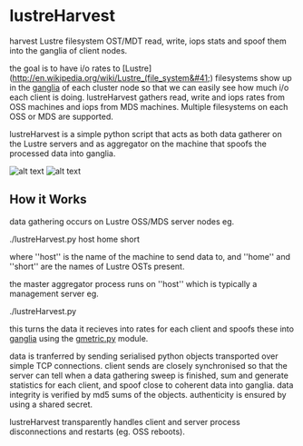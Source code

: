 lustreHarvest
=============

harvest Lustre filesystem OST/MDT read, write, iops stats and spoof them into the ganglia of client nodes.

the goal is to have i/o rates to [Lustre](http://en.wikipedia.org/wiki/Lustre_(file_system&#41;) filesystems show up in the [ganglia](https://github.com/ganglia/) of each cluster node so that we can easily see how much i/o each client is doing. lustreHarvest gathers read, write and iops rates from OSS machines and iops from MDS machines. Multiple filesystems on each OSS or MDS are supported.

lustreHarvest is a simple python script that acts as both data gatherer on the Lustre servers and as aggregator on the machine that spoofs the processed data into ganglia.

![alt text](http://sf.anu.edu.au/~rjh900/git/lustreHarvest/cluster_ops.png "whole cluster iops")
![alt text](http://sf.anu.edu.au/~rjh900/git/lustreHarvest/node_io.png "i/o from a node")

How it Works
------------

data gathering occurs on Lustre OSS/MDS server nodes eg.

   ./lustreHarvest.py host home short

where ''host'' is the name of the machine to send data to, and ''home'' and ''short'' are the names of Lustre OSTs present.

the master aggregator process runs on ''host'' which is typically a management server eg.

   ./lustreHarvest.py

this turns the data it recieves into rates for each client and spoofs these into [ganglia](https://github.com/ganglia/) using the [gmetric.py](https://github.com/ganglia/ganglia_contrib/tree/master/gmetric-python) module.

data is tranferred by sending serialised python objects transported over simple TCP connections. client sends are closely synchronised so that the server can tell when a data gathering sweep is finished, sum and generate statistics for each client, and spoof close to coherent data into ganglia. data integrity is verified by md5 sums of the objects. authenticity is ensured by using a shared secret.

lustreHarvest transparently handles client and server process disconnections and restarts (eg. OSS reboots).
